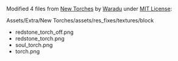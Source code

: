 Modified 4 files from [New Torches](https://modrinth.com/resourcepack/new-torches) by [Waradu](https://modrinth.com/user/Waradu) under [MIT License](https://spdx.org/licenses/MIT.html):

Assets/Extra/New Torches/assets/res_fixes/textures/block

- redstone_torch_off.png
- redstone_torch.png
- soul_torch.png
- torch.png
